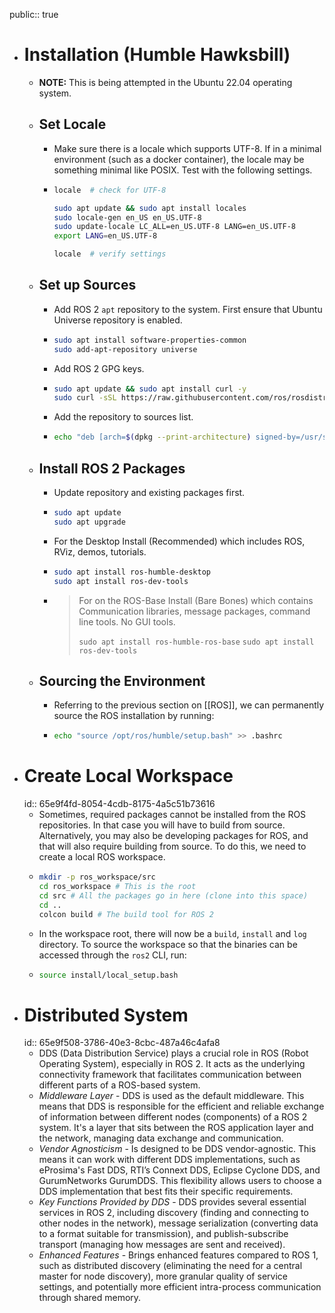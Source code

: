public:: true

- # Installation (Humble Hawksbill)
	- **NOTE:** This is being attempted in the Ubuntu 22.04 operating system.
	- ## Set Locale
		- Make sure there is a locale which supports UTF-8. If in a minimal environment (such as a docker container), the locale may be something minimal like POSIX. Test with the following settings.
		- ```bash
		  locale  # check for UTF-8
		  
		  sudo apt update && sudo apt install locales
		  sudo locale-gen en_US en_US.UTF-8
		  sudo update-locale LC_ALL=en_US.UTF-8 LANG=en_US.UTF-8
		  export LANG=en_US.UTF-8
		  
		  locale  # verify settings
		  ```
	- ## Set up Sources
		- Add ROS 2 `apt` repository to the system. First ensure that Ubuntu Universe repository is enabled.
		- ```bash
		  sudo apt install software-properties-common
		  sudo add-apt-repository universe
		  ```
		- Add ROS 2 GPG keys.
		- ```bash
		  sudo apt update && sudo apt install curl -y
		  sudo curl -sSL https://raw.githubusercontent.com/ros/rosdistro/master/ros.key -o /usr/share/keyrings/ros-archive-keyring.gpg
		  ```
		- Add the repository to sources list.
		- ```bash
		  echo "deb [arch=$(dpkg --print-architecture) signed-by=/usr/share/keyrings/ros-archive-keyring.gpg] http://packages.ros.org/ros2/ubuntu $(. /etc/os-release && echo $UBUNTU_CODENAME) main" | sudo tee /etc/apt/sources.list.d/ros2.list > /dev/null
		  ```
	- ## Install ROS 2 Packages
		- Update repository and existing packages first.
		- ```bash
		  sudo apt update
		  sudo apt upgrade
		  ```
		- For the Desktop Install (Recommended) which includes ROS, RViz, demos, tutorials.
		- ```bash
		  sudo apt install ros-humble-desktop
		  sudo apt install ros-dev-tools
		  ```
		- > For on the ROS-Base Install (Bare Bones) which contains Communication
		  > libraries, message packages, command line tools. No GUI tools.
		  >
		  > `sudo apt install ros-humble-ros-base`
		  > `sudo apt install ros-dev-tools`
	- ## Sourcing the Environment
		- Referring to the previous section on [[ROS]], we can permanently source the ROS installation by running:
		- ```bash
		  echo "source /opt/ros/humble/setup.bash" >> .bashrc
		  ```
- # Create Local Workspace
  id:: 65e9f4fd-8054-4cdb-8175-4a5c51b73616
	- Sometimes, required packages cannot be installed from the ROS repositories. In that case you will have to build from source. Alternatively, you may also be developing packages for ROS, and that will also require building from source. To do this, we need to create a local ROS workspace.
	- ```bash
	  mkdir -p ros_workspace/src
	  cd ros_workspace # This is the root
	  cd src # All the packages go in here (clone into this space)
	  cd ..
	  colcon build # The build tool for ROS 2
	    ```
	- In the workspace root, there will now be a `build`, `install` and `log` directory. To source the workspace so that the binaries can be accessed through the `ros2` CLI, run:
	- ```bash
	  source install/local_setup.bash
	   ```
- # Distributed System
  id:: 65e9f508-3786-40e3-8cbc-487a46c4afa8
	- DDS (Data Distribution Service) plays a crucial role in ROS (Robot Operating System), especially in ROS 2. It acts as the underlying connectivity framework that facilitates communication between different parts of a ROS-based system.
	- *Middleware Layer* - DDS is used as the default middleware. This means that DDS is responsible for the efficient and reliable exchange of information between different nodes (components) of a ROS 2 system. It's a layer that sits between the ROS application layer and the network, managing data exchange and communication.
	- *Vendor Agnosticism* - Is designed to be DDS vendor-agnostic. This means it can work with different DDS implementations, such as eProsima's Fast DDS, RTI’s Connext DDS, Eclipse Cyclone DDS, and GurumNetworks GurumDDS. This flexibility allows users to choose a DDS implementation that best fits their specific requirements.
	- *Key Functions Provided by DDS* - DDS provides several essential services in ROS 2, including discovery (finding and connecting to other nodes in the network), message serialization (converting data to a format suitable for transmission), and publish-subscribe transport (managing how messages are sent and received).
	- *Enhanced Features* - Brings enhanced features compared to ROS 1, such as distributed discovery (eliminating the need for a central master for node discovery), more granular quality of service settings, and potentially more efficient intra-process communication through shared memory.